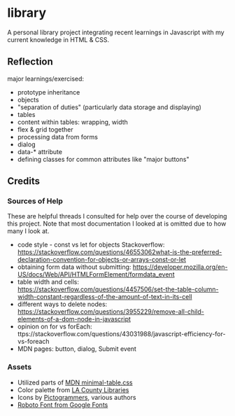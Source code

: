 # library

A personal library project integrating recent learnings in Javascript with my current knowledge in HTML & CSS. 

## Reflection
major learnings/exercised: 
- prototype inheritance
- objects
- "separation of duties" (particularly data storage and displaying)
- tables
- content within tables: wrapping, width
- flex & grid together
- processing data from forms
- dialog
- data-* attribute
- defining classes for common attributes like "major buttons"

## Credits 
### Sources of Help
These are helpful threads I consulted for help over the course of developing this project. Note that most documentation I looked at is omitted due to how many I look at.

- code style - const vs let for objects Stackoverflow: https://stackoverflow.com/questions/46553062what-is-the-preferred-declaration-convention-for-objects-or-arrays-const-or-let
- obtaining form data without submitting: https://developer.mozilla.org/en-US/docs/Web/API/HTMLFormElement/formdata_event
- table width and cells: https://stackoverflow.com/questions/4457506/set-the-table-column-width-constant-regardless-of-the-amount-of-text-in-its-cell
- different ways to delete nodes: https://stackoverflow.com/questions/3955229/remove-all-child-elements-of-a-dom-node-in-javascript
- opinion on for vs forEach: ttps://stackoverflow.com/questions/43031988/javascript-efficiency-for-vs-foreach
- MDN pages: button, dialog, Submit event

### Assets
- Utilized parts of [MDN minimal-table.css](https://github.com/mdn/learning-area/blob/main/html/tables/advanced/minimal-table.css)
- Color palette from [LA County Libraries](https://lacountylibrary.org/)
- Icons by [Pictogrammers](https://pictogrammers.com/library/mdi/), various authors
- [Roboto Font from Google Fonts](https://fonts.google.com/specimen/Roboto)